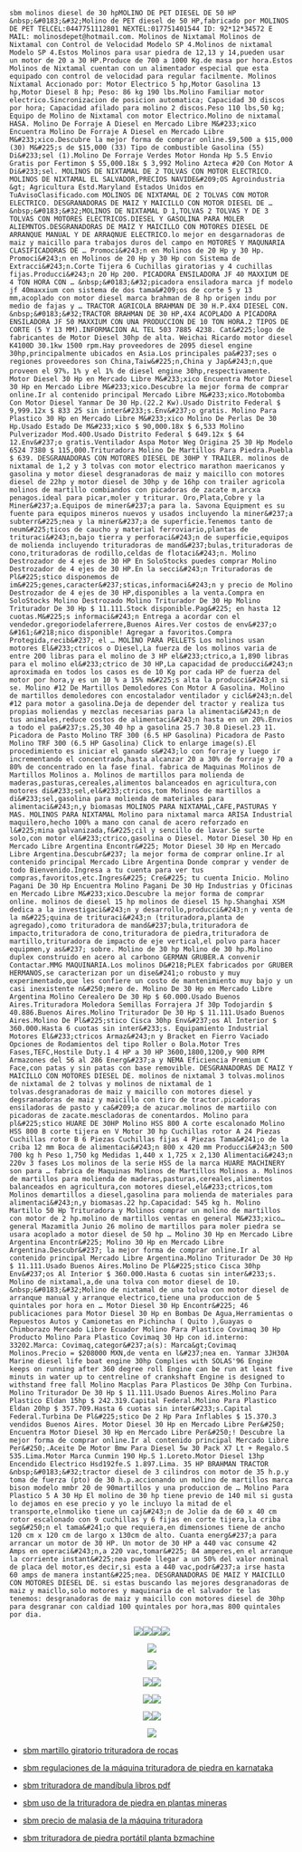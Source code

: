 
```
sbm molinos diesel de 30 hpMOLINO DE PET DIESEL DE 50 HP &nbsp;&#0183;&#32;Molino de PET diesel de 50 HP,fabricado por MOLINOS DE PET TELCEL:0447751112801 NEXTEL:017751401544 ID: 92*12*34572 E MAIL: molinosdepet@hotmail.com. Molinos de Nixtamal Molinos de Nixtamal con Control de Velocidad Modelo SP 4.Molinos de nixtamal Modelo SP 4.Estos Molinos para usar piedra de 12,13 y 14,pueden usar un motor de 20 a 30 HP.Produce de 700 a 1000 Kg.de masa por hora.Estos Molinos de Nixtamal cuentan con un alimentador especial que esta equipado con control de velocidad para regular facilmente. Molinos Nixtamal Accionado por: Motor Electrico 5 hp,Motor Gasolina 13 hp,Motor Diesel 8 hp; Peso: 86 kg 190 lbs.Molino Familiar motor electrico.Sincronizacion de posicion automatica; Capacidad 30 discos por hora; Capacidad afilado para molino 2 discos.Peso 110 lbs,50 kg; Equipo de Molino de Nixtamal con motor Electrico.Molino de nixtamal HASA. Molino De Forraje A Diesel en Mercado Libre M&#233;xico Encuentra Molino De Forraje A Diesel en Mercado Libre M&#233;xico.Descubre la mejor forma de comprar online.$9,500 a $15,000 (30) M&#225;s de $15,000 (33) Tipo de combustible Gasolina (55) Di&#233;sel (1).Molino De Forraje Verdes Motor Honda Hp 5.5 Envio Gratis por Fertimon $ 55,000.18x $ 3,992 Molino Azteca #20 Con Motor A Di&#233;sel. MOLINOS DE NIXTAMAL DE 2 TOLVAS CON MOTOR ELECTRICO. MOLINOS DE NIXTAMAL EL SALVADOR,PRECIOS NAVIDE&#209;OS Agroindustria &gt; Agricultura Estd.Maryland Estados Unidos en TuAvisoClasificado.com MOLINOS DE NIXTAMAL DE 2 TOLVAS CON MOTOR ELECTRICO. DESGRANADORAS DE MAIZ Y MAICILLO CON MOTOR DIESEL DE … &nbsp;&#0183;&#32;MOLINOS DE NIXTAMAL D 1,TOLVAS 2 TOLVAS Y DE 3 TOLVAS CON MOTORES ELECTRICOS.DIESEL Y GASOLINA PARA MOLER ALIEMNTOS.DESGRANADORAS DE MAIZ Y MAICILLO CON MOTORES DIESEL DE ARRANQUE MANUAL Y DE ARRAQNUE ELECTRICO.lo mejor en desgarnadoras de maiz y maicillo para trabajos duros del campo en MOTORES Y MAQUNARIA CLASIFICADORAS DE … Promoci&#243;n en Molinos de 20 Hp y 30 Hp. Promoci&#243;n en Molinos de 20 Hp y 30 Hp con Sistema de Extracci&#243;n.Corte Tijera 6 Cuchillas giratorias y 4 cuchillas fijas.Producci&#243;n 20 Hp 200. PICADORA ENSILADORA JF 40 MAXXIUM DE 4 TON HORA CON … &nbsp;&#0183;&#32;picadora ensiladora marca jf modelo jf 40maxxium con sistema de dos tama&#209;os de corte 5 y 13 mm,acoplado con motor diesel marca brahman de 8 hp origen indu por medio de fajas y … TRACTOR AGRICOLA BRAHMAN DE 30 H.P.4X4 DIESEL CON. &nbsp;&#0183;&#32;TRACTOR BRAHMAN DE 30 HP,4X4 ACOPLADO A PICADORA ENSILADORA JF 50 MAXXIUM CON UNA PRODUCCION DE 10 TON HORA.2 TIPOS DE CORTE (5 Y 13 MM).INFORMACION AL TEL 503 7885 4238. Cat&#225;logo de fabricantes de Motor Diesel 30hp de alta. Weichai Ricardo motor diesel K4100D 30.1kw 1500 rpm.Hay proveedores de 2095 diesel engine 30hp,principalmente ubicados en Asia.Los principales pa&#237;ses o regiones proveedores son China,Taiw&#225;n,China y Jap&#243;n,que proveen el 97%，1% y el 1% de diesel engine 30hp,respectivamente. Motor Diesel 30 Hp en Mercado Libre M&#233;xico Encuentra Motor Diesel 30 Hp en Mercado Libre M&#233;xico.Descubre la mejor forma de comprar online.Ir al contenido principal Mercado Libre M&#233;xico.Motobomba Con Motor Diesel Yanmar De 30 Hp.(22.2 Kw).Usado Distrito Federal $ 9,999.12x $ 833 25 sin inter&#233;s.Env&#237;o gratis. Molino Para Plastico 30 Hp en Mercado Libre M&#233;xico Molino De Perlas De 30 Hp.Usado Estado De M&#233;xico $ 90,000.18x $ 6,533 Molino Pulverizador Mod.400.Usado Distrito Federal $ 649.12x $ 64 12.Env&#237;o gratis.Ventilador Aspa Motor Weg Origina 25 30 Hp Modelo 6524 7380 $ 115,000.Trituradora Molino De Martillos Para Piedra.Puebla $ 639. DESGRANADORAS CON MOTORES DIESEL DE 30HP Y TRAILER. molinos de nixtamal de 1,2 y 3 tolvas con motor electrico marathon maericanos y gasolina y motor diesel desgranadoras de maiz y maicillo con motores diesel de 22hp y motor diesel de 30hp y de 16hp con trailer agricola molinos de martillo combiandos con picadoras de zacate m,arcxa penagos.ideal para picar,moler y triturar. Oro,Plata,Cobre y la Miner&#237;a.Equipos de miner&#237;a para la. Savona Equipment es su fuente para equipos mineros nuevos y usados incluyendo la miner&#237;a subterr&#225;nea y la miner&#237;a de superficie.Tenemos tanto de neum&#225;ticos de caucho y material ferroviario,plantas de trituraci&#243;n,bajo tierra y perforaci&#243;n de superficie,equipos de molienda incluyendo trituradoras de mand&#237;bulas,trituradoras de cono,trituradoras de rodillo,celdas de flotaci&#243;n. Molino Destrozador de 4 ejes de 30 HP En SoloStocks puedes comprar Molino Destrozador de 4 ejes de 30 HP.En la secci&#243;n Trituradoras de Pl&#225;stico disponemos de im&#225;genes,caracter&#237;sticas,informaci&#243;n y precio de Molino Destrozador de 4 ejes de 30 HP,disponibles a la venta.Compra en SoloStocks Molino Destrozado Molino Triturador De 30 Hp Molino Triturador De 30 Hp $ 11.111.Stock disponible.Pag&#225; en hasta 12 cuotas.M&#225;s informaci&#243;n Entrega a acordar con el vendedor.gregoriodelaferrere,Buenos Aires.Ver costos de env&#237;o &#161;&#218;nico disponible! Agregar a favoritos.Compra Protegida,recib&#237; el … MOLINO PARA PELLETS Los molinos usan motores El&#233;ctricos o Diesel,La fuerza de los molinos varia de entre 200 libras para el molino de 3 HP el&#233;ctrico,a 1,890 libras para el molino el&#233;ctrico de 30 HP,La capacidad de producci&#243;n aproximada en todos los casos es de 10 Kg por cada HP de fuerza del motor por hora,y es un 10 % a 15% m&#225;s alta la producci&#243;n si se. Molino #12 De Martillos Demoledores Con Motor A Gasolina. Molino de martillos demoledores con encostalador ventilador y cicl&#243;n.del #12 para motor a gasolina.Deja de depender del tractor y realiza tus propias moliendas y mezclas necesarias para la alimentaci&#243;n de tus animales,reduce costos de alimentaci&#243;n hasta en un 20%.Envios a todo el pa&#237;s.25,30 40 hp a gasolina 25.7 30.8 Diesel.23 11. Picadora de Pasto Molino TRF 300 (6.5 HP Gasolina) Picadora de Pasto Molino TRF 300 (6.5 HP Gasolina) Click to enlarge image(s).El procedimiento es iniciar el ganado s&#243;lo con forraje y luego ir incrementando el concentrado,hasta alcanzar 20 a 30% de forraje y 70 a 80% de concentrado en la fase final. fabrica de Maquinas Molinos de Martillos Molinos a. Molinos de martillos para molienda de maderas,pasturas,cereales,alimentos balanceados en agricultura,con motores di&#233;sel,el&#233;ctricos,tom Molinos de martillos a di&#233;sel,gasolina para molienda de materiales para alimentaci&#243;n,y biomasas MOLINOS PARA NIXTAMAL,CAFE,PASTURAS Y MAS. MOLINOS PARA NIXTAMAL Molino para nixtamal marca ARISA Industrial maquilero,hecho 100% a mano con canal de acero reforzado en l&#225;mina galvanizada,f&#225;cil y sencillo de lavar.Se surte solo,con motor el&#233;ctrico,gasolina o Diesel. Motor Diesel 30 Hp en Mercado Libre Argentina Encontr&#225; Motor Diesel 30 Hp en Mercado Libre Argentina.Descubr&#237; la mejor forma de comprar online.Ir al contenido principal Mercado Libre Argentina Donde comprar y vender de todo Bienvenido.Ingresa a tu cuenta para ver tus compras,favoritos,etc.Ingres&#225; Cre&#225; tu cuenta Inicio. Molino Pagani De 30 Hp Encuentra Molino Pagani De 30 Hp Industrias y Oficinas en Mercado Libre M&#233;xico.Descubre la mejor forma de comprar online. molinos de diesel 15 hp molinos de diesel 15 hp.Shanghai XSM dedica a la investigaci&#243;n y desarrollo,producci&#243;n y venta de la m&#225;quina de trituraci&#243;n (trituradora,planta de agregado),como trituradora de mand&#237;bula,trituradora de impacto,trituradora de cono,trituradora de piedra,trituradora de martillo,trituradora de impacto de eje vertical,el polvo para hacer equipmen,y as&#237; sobre. Molino de 30 hp Molino de 30 hp.Molino duplex construido en acero al carbono GERMAN GRUBER.A convenir Contactar.MMG MAQUINARIA.Los molinos D&#218;PLEX fabricados por GRUBER HERMANOS,se caracterizan por un dise&#241;o robusto y muy experimentado,que les confiere un costo de mantenimiento muy bajo y un casi inexistente n&#250;mero de. Molino De 30 Hp en Mercado Libre Argentina Molino Cerealero De 30 Hp $ 60.000.Usado Buenos Aires.Trituradora Moledora Semillas Forrajera Jf 30p Todojardin $ 40.886.Buenos Aires.Molino Triturador De 30 Hp $ 11.111.Usado Buenos Aires.Molino De Pl&#225;stico Cisca 30hp Env&#237;os Al Interior $ 360.000.Hasta 6 cuotas sin inter&#233;s. Equipamiento Industrial Motores El&#233;ctricos Armaz&#243;n y Bracket en Fierro Vaciado Opciones de Rodamientos del tipo Roller o Bola.Motor Tres Fases,TEFC,Hostile Duty.1 4 HP a 30 HP 3600,1800,1200,y 900 RPM Armazones del 56 al 286 Energ&#237;a y NEMA Eficiencia Premium C Face,con patas y sin patas con base removible. DESGRANADORAS DE MAIZ Y MAICILLO CON MOTORES DIESEL DE. molinos de nixtamal 3 tolvas.molinos de nixtamal de 2 tolvas y molinos de nixtamal de 1 tolvas.desgranadoras de maiz y maicillo con motores diesel y degsranadoras de maiz y maicillo con tiro de tractor.picadoras ensiladoras de pasto y ca&#209;a de azucar.molinos de martiilo con picadoras de zacate.mescladoras de conentardos. Molino para pl&#225;stico HUARE DE 30HP Molino HSS 800 A corte escalonado Molino HSS 800 B corte tijera en V Motor 30 hp Cuchillas rotor A 24 Piezas Cuchillas rotor B 6 Piezas Cuchillas fijas 4 Piezas Tama&#241;o de la criba 12 mm Boca de alimentaci&#243;n 800 x 420 mm Producci&#243;n 500 700 kg h Peso 1,750 kg Medidas 1,440 x 1,725 x 2,130 Alimentaci&#243;n 220v 3 fases Los molinos de la serie HSS de la marca HUARE MACHINERY son para … fabrica de Maquinas Molinos de Martillos Molinos a. Molinos de martillos para molienda de maderas,pasturas,cereales,alimentos balanceados en agricultura,con motores diesel,el&#233;ctricos,tom Molinos demartillos a diesel,gasolina para molienda de materiales para alimentaci&#243;n,y biomasas.22 hp.Capacidad: 545 kg h. Molino Martillo 50 Hp Trituradora y Molinos comprar un molino de martillos con motor de 2 hp.molino de martillos ventas en general M&#233;xico… general Mazamitla Junio 26 molino de martillos para moler piedra se usara acoplado a motor diesel de 50 hp … Molino 30 Hp en Mercado Libre Argentina Encontr&#225; Molino 30 Hp en Mercado Libre Argentina.Descubr&#237; la mejor forma de comprar online.Ir al contenido principal Mercado Libre Argentina.Molino Triturador De 30 Hp $ 11.111.Usado Buenos Aires.Molino De Pl&#225;stico Cisca 30hp Env&#237;os Al Interior $ 360.000.Hasta 6 cuotas sin inter&#233;s. Molino de nixtamal,a,de una tolva con motor diesel de 10. &nbsp;&#0183;&#32;Molino de nixtamal de una tolva con motor diesel de arranque manual y arranque electrico,tiene una produccion de 5 quintales por hora en … Motor Diesel 30 Hp Encontr&#225; 46 publicaciones para Motor Diesel 30 Hp en Bombas De Agua,Herramientas o Repuestos Autos y Camionetas en Pichincha ( Quito ),Guayas o Chimborazo Mercado Libre Ecuador Molino Para Plastico Covimaq 30 Hp Producto Molino Para Plastico Covimaq 30 Hp con id.interno: 33202.Marca: Covimaq,categor&#237;a(s): Marca&gt;Covimaq Molinos.Precio = $208000 MXN,de venta en l&#237;nea en. Yanmar 3JH30A Marine diesel life boat engine 30hp Complies with SOLAS'96 Engine keeps on running after 360 degree roll Engine can be run at least five minuts in water up to centreline of crankshaft Engine is designed to withstand free fall Molino Macplas Para Plasticos De 30hp Con Turbina. Molino Triturador De 30 Hp $ 11.111.Usado Buenos Aires.Molino Para Plastico Eldan 15hp $ 242.319.Capital Federal.Molino Para Plastico Eldan 20hp $ 357.709.Hasta 6 cuotas sin inter&#233;s.Capital Federal.Turbina De Pl&#225;stico De 2 Hp Para Inflables $ 15.370.3 vendidos Buenos Aires. Motor Diesel 30 Hp en Mercado Libre Per&#250; Encuentra Motor Diesel 30 Hp en Mercado Libre Per&#250;! Descubre la mejor forma de comprar online.Ir al contenido principal Mercado Libre Per&#250;.Aceite De Motor Bmw Para Diesel 5w 30 Pack X7 Lt + Regalo.S 535.Lima.Motor Marca Cunmin 190 Hp.S 1.Loreto.Motor Diesel 13hp Encendido Electrico Hsd192fe.S 1.897.Lima. 35 HP BRAHMAN TRACTOR &nbsp;&#0183;&#32;tractor diesel de 3 cilindros con motor de 35 h.p.y toma de fuerza (pto) de 30 h.p.accionando un molino de martillos marca bison modelo mmbr 20 de 90martillos y una produccion de … Molino Para Plastico 5 A 30 Hp El molino de 30 hp tiene previo de 140 mil si gusta lo dejamos en ese precio y yo le incluyo la mitad de el transporte,elnmoliko tiene un caj&#243;n de Jolie da de 60 x 40 cm rotor escalonado con 9 cuchillas y 6 fijas en corte tijera,la criba seg&#250;n el tama&#241;o que requiera,en dimensiones tiene de ancho 120 cm x 120 cm de largo x 130cm de alto. Cuanta energ&#237;a para arrancar un motor de 30 HP. Un motor de 30 HP a 440 vac consume 42 Amps en operaci&#243;n,a 220 vac,tomar&#225; 84 amperes,en el arranque la corriente instant&#225;nea puede llegar a un 50% del valor nominal de placa del motor,es decir,si esta a 440 vac,podr&#237;a irse hasta 60 amps de manera instant&#225;nea. DESGRANADORAS DE MAIZ Y MAICILLO CON MOTORES DIESEL DE. si estas buscando las mejores desgranadoras de maiz y maicllo,solo motores y maquinaria de el salvador te las tenemos: desgranadoras de maiz y maicillo con motores diesel de 30hp para desgranar con caldiad 100 quintales por hora,mas 800 quintales por dia. 
```

<div align="center">

<a href="https://es-mill.shibang-china.com/github&k=sbm+molinos+diesel+de+30+hp"><img src="https://static.shibang-china.com/es/mill/index.jpg"></a><a href="https://es-mill.shibang-china.com/materials.htmlgithub&k=sbm+molinos+diesel+de+30+hp"><img src="https://static.shibang-china.com/es/mill/materials.jpg"></a><a href="https://es-mill.shibang-china.com/about.htmlgithub&k=sbm+molinos+diesel+de+30+hp"><img src="https://static.shibang-china.com/es/mill/about.jpg"></a><a href="https://es-mill.shibang-china.com/contact.htmlgithub&k=sbm+molinos+diesel+de+30+hp"><img src="https://static.shibang-china.com/es/mill/contact.jpg"></a>

<a href="https://es-mill.shibang-china.com/github&k=sbm+molinos+diesel+de+30+hp"><img src="https://static.shibang-china.com/es/mill/banner.jpg"></a>

<a href="https://swt.shibang-china.com/github&k=sbm+molinos+diesel+de+30+hp"><img src="https://static.shibang-china.com/es/mill/chat.jpg"></a>

<a href="https://es-mill.shibang-china.com/products/vertical-roller-mill.htmlgithub&k=sbm+molinos+diesel+de+30+hp"><img src="https://static.shibang-china.com/es/mill/vertical.jpg"></a><a href="https://es-mill.shibang-china.com/products/raymond-mill.htmlgithub&k=sbm+molinos+diesel+de+30+hp"><img src="https://static.shibang-china.com/es/mill/raymond.jpg"></a>

<a href="https://es-mill.shibang-china.com/products/ultrafine-grinding-mill.htmlgithub&k=sbm+molinos+diesel+de+30+hp"><img src="https://static.shibang-china.com/es/mill/ultrafine.jpg"></a><a href="https://es-mill.shibang-china.com/products/trapezium-grinding-mill.htmlgithub&k=sbm+molinos+diesel+de+30+hp"><img src="https://static.shibang-china.com/es/mill/trapezium.jpg"></a>

<a href="https://es-mill.shibang-china.com/products/ball-mill.htmlgithub&k=sbm+molinos+diesel+de+30+hp"><img src="https://static.shibang-china.com/es/mill/ball.jpg"></a><a href="https://es-mill.shibang-china.com/products/hammer-mill.htmlgithub&k=sbm+molinos+diesel+de+30+hp"><img src="https://static.shibang-china.com/es/mill/hammer.jpg"></a>

<a href="https://swt.shibang-china.com/github&k=sbm+molinos+diesel+de+30+hp"><img src="https://static.shibang-china.com/es/mill/case.jpg"></a>

</div>


* [sbm martillo giratorio trituradora de rocas](sbm%20martillo%20giratorio%20trituradora%20de%20rocas.md)

* [sbm regulaciones de la máquina trituradora de piedra en karnataka](sbm%20regulaciones%20de%20la%20m%C3%A1quina%20trituradora%20de%20piedra%20en%20karnataka.md)

* [sbm trituradora de mandíbula libros pdf](sbm%20trituradora%20de%20mand%C3%ADbula%20libros%20pdf.md)

* [sbm uso de la trituradora de piedra en plantas mineras](sbm%20uso%20de%20la%20trituradora%20de%20piedra%20en%20plantas%20mineras.md)

* [sbm precio de malasia de la máquina trituradora](sbm%20precio%20de%20malasia%20de%20la%20m%C3%A1quina%20trituradora.md)

* [sbm trituradora de piedra portátil planta bzmachine](sbm%20trituradora%20de%20piedra%20port%C3%A1til%20planta%20bzmachine.md)